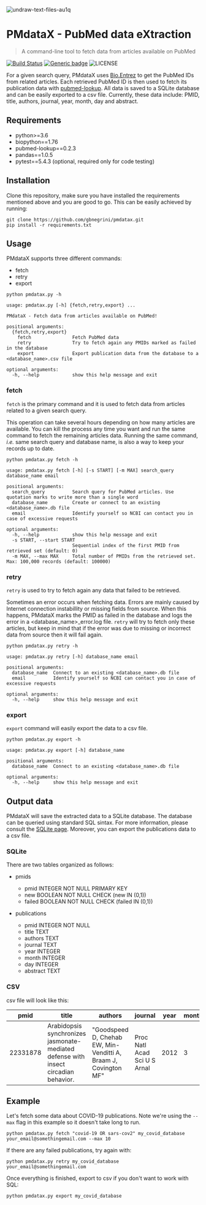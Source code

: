 
<img src="https://i.ibb.co/df5ynrX/undraw-text-files-au1q.png" alt="undraw-text-files-au1q" border="0">

# PMdataX - PubMed data eXtraction
> A command-line tool to fetch data from articles available on PubMed

[![Build Status](https://travis-ci.com/gbnegrini/pmdatax.svg?token=QivxGnspzs4tLzQsGSae&branch=master)](https://travis-ci.com/gbnegrini/pmdatax)
[![Generic badge](https://img.shields.io/badge/python-3.6|3.7|3.8-blue.svg)](https://shields.io/)
![LICENSE](https://img.shields.io/github/license/gbnegrini/pmdatax)

For a given search query, PMdataX uses [Bio.Entrez](https://biopython.org/docs/1.74/api/Bio.Entrez.html) to get the PubMed IDs from related articles. Each retrieved PubMed ID is then used to fetch its publication data with [pubmed-lookup](https://github.com/mfcovington/pubmed-lookup). All data is saved to a SQLite database and can be easily exported to a csv file. Currently, these data include: PMID, title, authors, journal, year, month, day and abstract.

## Requirements
- python>=3.6
- biopython==1.76
- pubmed-lookup==0.2.3
- pandas==1.0.5
- pytest==5.4.3 (optional, required only for code testing)

## Installation
Clone this repository, make sure you have installed the requirements mentioned above and you are good to go.
This can be easily achieved by running: 
```
git clone https://github.com/gbnegrini/pmdatax.git
pip install -r requirements.txt
```

## Usage
PMdataX supports three different commands:
- fetch
- retry
- export
```
python pmdatax.py -h

usage: pmdatax.py [-h] {fetch,retry,export} ...

PMdataX - Fetch data from articles available on PubMed!

positional arguments:
  {fetch,retry,export}
    fetch               Fetch PubMed data
    retry               Try to fetch again any PMIDs marked as failed in the database
    export              Export publication data from the database to a <database_name>.csv file

optional arguments:
  -h, --help            show this help message and exit
````
### fetch
`fetch` is the primary command and it is used to fetch data from articles related to a given search query.

This operation can take several hours depending on how many articles are available. You can kill the process any time you want and run the same command to fetch the remaining articles data. Running the same command, <i>i.e.</i> same search query and database name, is also a way to keep your records up to date.

```
python pmdatax.py fetch -h

usage: pmdatax.py fetch [-h] [-s START] [-m MAX] search_query database_name email

positional arguments:
  search_query          Search query for PubMed articles. Use quotation marks to write more than a single word
  database_name         Create or connect to an existing <database_name>.db file
  email                 Identify yourself so NCBI can contact you in case of excessive requests

optional arguments:
  -h, --help            show this help message and exit
  -s START, --start START
                        Sequential index of the first PMID from retrieved set (default: 0)
  -m MAX, --max MAX     Total number of PMIDs from the retrieved set. Max: 100,000 records (default: 100000)
```
### retry
`retry` is used to try to fetch again any data that failed to be retrieved.

Sometimes an error occurs when fetching data. Errors are mainly caused by Internet connection instabillity or missing fields from source. When this happens, PMdataX marks the PMID as failed in the database and logs the error in a <database_name>_error.log file. `retry` will try to fetch only these articles, but keep in mind that if the error was due to missing or incorrect data from source then it will fail again.

```
python pmdatax.py retry -h

usage: pmdatax.py retry [-h] database_name email

positional arguments:
  database_name  Connect to an existing <database_name>.db file
  email          Identify yourself so NCBI can contact you in case of excessive requests

optional arguments:
  -h, --help     show this help message and exit
```

### export
`export` command will easily export the data to a csv file.

```
python pmdatax.py export -h

usage: pmdatax.py export [-h] database_name

positional arguments:
  database_name  Connect to an existing <database_name>.db file

optional arguments:
  -h, --help     show this help message and exit
```

## Output data
PMdataX will save the extracted data to a SQLite database.
The database can be queried using standard SQL sintax. For more information, please consult the [SQLite page](https://www.sqlite.org/lang.html). Moreover, you can export the publications data to a csv file.

### SQLite
There are two tables organized as follows:
- pmids

    - pmid INTEGER NOT NULL PRIMARY KEY
    - new BOOLEAN NOT NULL CHECK (new IN (0,1))
    - failed BOOLEAN NOT NULL CHECK (failed IN (0,1))

- publications
    - pmid INTEGER NOT NULL
    - title TEXT
    - authors TEXT
    - journal TEXT
    - year INTEGER
    - month INTEGER
    - day INTEGER
    - abstract TEXT

### CSV
csv file will look like this:

| pmid | title | authors | journal | year | month | day | abstract |
| --------- | --------- | --------- | --------- | --------- | --------- | --------- | --------- |
| 22331878 | Arabidopsis synchronizes jasmonate-mediated defense with insect circadian behavior. | "Goodspeed D, Chehab EW, Min-Venditti A, Braam J, Covington MF" | Proc Natl Acad Sci U S Arnal | 2012 | 3 | 20 | "Diverse life forms have evolved internal clocks[...]" |

## Example
Let's fetch some data about COVID-19 publications. Note we're using the `--max` flag in this example so it doesn't take long to run.

`python pmdatax.py fetch "covid-19 OR sars-cov2" my_covid_database your_email@somethingemail.com --max 10`

If there are any failed publications, try again with: 

`python pmdatax.py retry my_covid_database your_email@somethingemail.com`

Once everything is finished, export to csv if you don't want to work with SQL:

`python pmdatax.py export my_covid_database`
